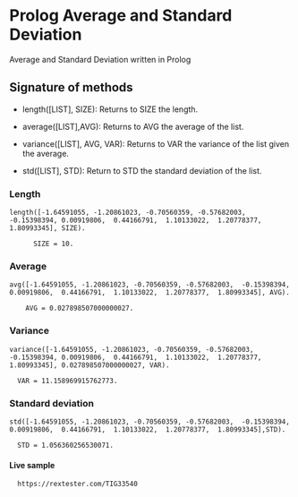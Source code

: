 # Prolog Average and Standard Deviation
Average and Standard Deviation written in Prolog
		
## Signature of methods

* length([LIST], SIZE): Returns to SIZE the length.

* average([LIST],AVG): Returns to AVG the average of the list.

* variance([LIST], AVG, VAR): Returns to VAR the variance of the list given the average.

* std([LIST], STD): Return to STD the standard deviation of the list.


###	Length

    length([-1.64591055, -1.20861023, -0.70560359, -0.57682003,  -0.15398394, 0.00919806,  0.44166791,  1.10133022,  1.20778377,  1.80993345], SIZE).
	
		  SIZE = 10.
  
###	Average
	
    avg([-1.64591055, -1.20861023, -0.70560359, -0.57682003,  -0.15398394, 0.00919806,  0.44166791,  1.10133022,  1.20778377,  1.80993345], AVG).
	
		AVG = 0.027898507000000027.

###	Variance

    variance([-1.64591055, -1.20861023, -0.70560359, -0.57682003,  -0.15398394, 0.00919806,  0.44166791,  1.10133022,  1.20778377,  1.80993345], 0.027898507000000027, VAR).
    
      VAR = 11.158969915762773.

###	Standard deviation

    std([-1.64591055, -1.20861023, -0.70560359, -0.57682003,  -0.15398394, 0.00919806,  0.44166791,  1.10133022,  1.20778377,  1.80993345],STD).
    
      STD = 1.056360256530071.
      
 #### Live sample
 
      https://rextester.com/TIG33540
